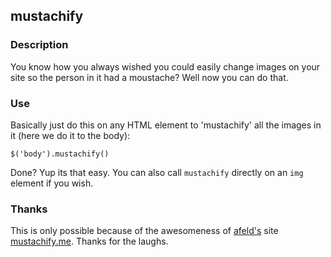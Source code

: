 ## mustachify

### Description

You know how you always wished you could easily change images on your site so the person in it had a moustache? Well now 
you can do that.

### Use

Basically just do this on any HTML element to 'mustachify' all the images in it (here we do it to the body):

    $('body').mustachify()
    
Done? Yup its that easy. You can also call `mustachify` directly on an `img` element if you wish.

### Thanks

This is only possible because of the awesomeness of [afeld's](https://github.com/afeld) site [mustachify.me](http://mustachify.me). Thanks for the laughs.